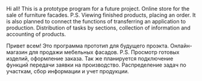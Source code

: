 Hi all! This is a prototype program for a future project.
Online store for the sale of furniture facades.
P.S.
Viewing finished products, placing an order.
It is also planned to connect the functions of transferring an application to production. Distribution of tasks by sections, collection of information and accounting of products.

Привет всем! Это программа прототип для будущего проэкта.
Онлайн-магазин для продажи мебельных фасадов.
P.S.
Просмотр готовых изделий, оформление заказа.
Так же планируется подключение функций передачи заявки на производство. Раcпределение задач по участкам, сбор информации и учет продукции.